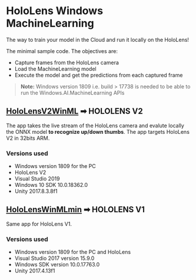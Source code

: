 # HoloLens Windows MachineLearning

The way to train your model in the Cloud and run it locally on the HoloLens!

The minimal sample code. The objectives are:
- Capture frames from the HoloLens camera
- Load the MachineLearning model
- Execute the model and get the predictions from each captured frame

> **Note:** Windows version 1809 i.e. build > 17738 is needed to be able to run the Windows.AI.MachineLearning APIs


## [HoloLensV2WinML](./HoloLensV2WinML) ➡ HOLOLENS V2

The app takes the live stream of the HoloLens camera and evalute locally the ONNX model **to recognize up/down thumbs**.
The app targets HoloLens V2 in 32bits ARM.

### Versions used
- Windows version 1809 for the PC
- HoloLens V2
- Visual Studio 2019
- Windows 10 SDK 10.0.18362.0
- Unity 2017.8.3.8f1


## [HoloLensWinMLmin](./HoloLensWinMLmin) ➡ HOLOLENS V1

Same app for HoloLens V1.

### Versions used
- Windows version 1809 for the PC and HoloLens
- Visual Studio 2017 version 15.9.0
- Windows SDK version 10.0.17763.0
- Unity 2017.4.13f1
